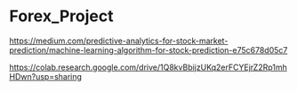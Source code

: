 # Forex_Project

https://medium.com/predictive-analytics-for-stock-market-prediction/machine-learning-algorithm-for-stock-prediction-e75c678d05c7


https://colab.research.google.com/drive/1Q8kvBbijzUKq2erFCYEjrZ2Rp1mhHDwn?usp=sharing
